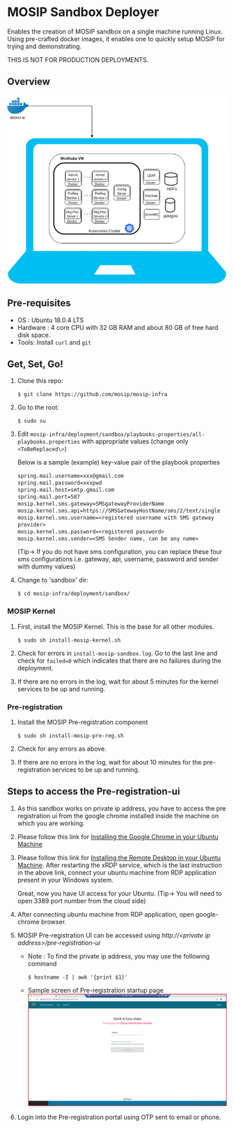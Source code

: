 # MOSIP Sandbox Deployer
  
Enables the creation of MOSIP sandbox on a single machine running Linux.  Using pre-crafted docker images, it enables one to quickly setup MOSIP for trying and demonstrating. 

THIS IS NOT FOR PRODUCTION DEPLOYMENTS.  

## Overview
![](images/sandbox-overview.png)

## Pre-requisites
* OS : Ubuntu 18.0.4 LTS
* Hardware : 4 core CPU with 32 GB RAM and about 80 GB of free hard disk space.
* Tools:  Install `curl` and `git`
      
## Get, Set, Go!
1.  Clone this repo:
    ```
    $ git clone https://github.com/mosip/mosip-infra
    ```
1. Go to the root:
    ```
    $ sudo su
    ```
1.  Edit `mosip-infra/deployment/sandbox/playbooks-properties/all-playbooks.properties` with appropriate values (change only `<ToBeReplaced\>`)

    Below is a sample (example) key-value pair of the playbook properties
    ```
    spring.mail.username=xxx@gmail.com
    spring.mail.password=xxxpwd
    spring.mail.host=smtp.gmail.com
    spring.mail.port=587
    mosip.kernel.sms.gateway=SMSgatewayProviderName
    mosip.kernel.sms.api=https://SMSGatewayHostName/sms/2/text/single
    mosip.kernel.sms.username=<registered username with SMS gateway provider>
    mosip.kernel.sms.password=<registered password>
    mosip.kernel.sms.sender=<SMS Sender name, can be any name>
    ```
    
    (Tip-> If you do not have sms configuration, you can replace these four sms configurations i.e. gateway, api, username, password and sender with dummy values)
    
1.  Change to 'sandbox' dir: 
    ```
    $ cd mosip-infra/deployment/sandbox/
    ````
### MOSIP Kernel
1. First, install the MOSIP Kernel.  This is the base for all other modules.
    ```
    $ sudo sh install-mosip-kernel.sh
    ```
1. Check for errors in `install-mosip-sandbox.log`.  Go to the last line and check for `failed=0` which indicates that there are no failures during the deployment.

1. If there are no errors in the log, wait for about 5 minutes for the kernel services to be up and running. 

### Pre-registration 
1. Install the MOSIP Pre-registration component
    ```
    $ sudo sh install-mosip-pre-reg.sh
    ```    
1. Check for any errors as above.

1. If there are no errors in the log, wait for about 10 minutes for the pre-registration services to be up and running.

## Steps to access the Pre-registration-ui
1. As this sandbox works on private ip address, you have to access the pre registration ui from the google chrome installed inside the 
   machine on which you are working. 
   
1. Please follow this link for <a href="https://linuxconfig.org/how-to-install-google-chrome-web-browser-on-ubuntu-18-04-bionic-beaver-linux">Installing the Google Chrome in your Ubuntu Machine</a>

1. Please follow this link for <a href="https://gist.github.com/hehuan2112/54cca01be23973a9f8b369e8d0df216e">Installing the Remote     Desktop in your Ubuntu Machine</a>. 
   After restarting the xRDP service, which is the last instruction in the above link, connect your ubuntu machine from RDP        application present in your Windows system.
   
   Great, now you have UI access for your Ubuntu. 
   (Tip-> You will need to open 3389 port number from the cloud side)
   
1. After connecting ubuntu machine from RDP application, open google-chrome browser.
 
1. MOSIP Pre-registration UI can be accessed using *http://\<private ip address\>/pre-registration-ui*
    * Note :  To find the private ip address, you may use the following command 
          
          $ hostname -I | awk '{print $1}'
             
    * Sample screen of Pre-registration startup page
![](images/pre-reg-screenshot.png)
          
1. Login into the Pre-registration portal using OTP sent to email or phone.  


